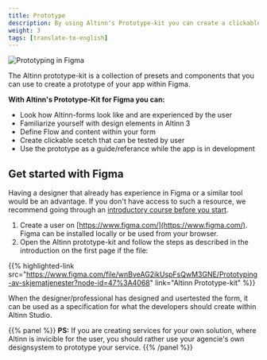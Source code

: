 ```yaml
---
title: Prototype
description: By using Altinn's Prototype-kit you can create a clickable prototype where you can design flow and content for your service.
weight: 3
tags: [translate-to-english]
---
```


![Prototyping in Figma](FigmaTeaser3.gif "Prototyping in Figma")

The Altinn prototype-kit is a collection of presets and components that you can use to create a prototype of your app within Figma. 

**With Altinn's Prototype-Kit for Figma you can:**

- Look how Altinn-forms look like and are experienced by the user
- Familiarize yourself with design elements in Altinn 3
- Define Flow and content within your form
- Create clickable scetch that can be tested by user 
- Use the prototype as a guide/referance while the app is in development

## Get started with Figma
Having a designer that already has experience in Figma or a similar tool would be an advantage. 
If you don't have access to such a resource, 
we recommend going through an [introductory course before you start](https://www.youtube.com/playlist?list=PLXDU_eVOJTx7QHLShNqIXL1Cgbxj7HlN4).

1. Create a user on [https://www.figma.com/](https://www.figma.com/). Figma can be installed locally or be used from your browser.
2. Open the Altinn prototype-kit and follow the steps as described in the introduction on the first page if the file:

{{% highlighted-link src="https://www.figma.com/file/wnBveAG2ikUspFsQwM3GNE/Prototyping-av-skjematjenester?node-id=47%3A4068" link="Altinn Prototype-kit" %}}

When the designer/professional has designed and usertested the form, 
it can be used as a specification for what the developers should create within Altinn Studio. 

{{% panel %}}
**PS:** If you are creating services for your own solution, where Altinn is invicible for the user, you should rather use 
your agencie's own designsystem to prototype your service.
{{% /panel %}}
